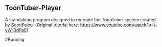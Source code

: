 ## ToonTuber-Player
A standalone program designed to recreate the ToonTuber system created by ScottFalco. (Original tutorial here: https://www.youtube.com/watch?v=i-yW-3dI1oE)

#Running
